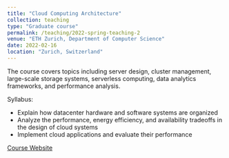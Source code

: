 ```yaml
---
title: "Cloud Computing Architecture"
collection: teaching
type: "Graduate course"
permalink: /teaching/2022-spring-teaching-2
venue: "ETH Zurich, Department of Computer Science"
date: 2022-02-16
location: "Zurich, Switzerland"
---
```


The course covers topics including server design, cluster management, large-scale storage systems, serverless computing, data analytics frameworks, and performance analysis.

Syllabus:

- Explain how datacenter hardware and software systems are organized
- Analyze the performance, energy efficiency, and availability tradeoffs in the design of cloud systems
- Implement cloud applications and evaluate their performance

[Course Website](https://systems.ethz.ch/education/courses/2022-spring/cloud-computing-architecture.html)